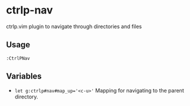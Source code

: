 # ctrlp-nav
ctrlp.vim plugin to navigate through directories and files

## Usage

`:CtrlPNav`

## Variables

* `let g:ctrlp#nav#map_up='<c-u>'` Mapping for navigating to the parent directory.
